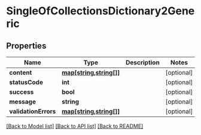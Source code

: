 # SingleOfCollectionsDictionary2Generic

## Properties
Name | Type | Description | Notes
------------ | ------------- | ------------- | -------------
**content** | [**map[string,string[]]**](array.md) |  | [optional] 
**statusCode** | **int** |  | [optional] 
**success** | **bool** |  | [optional] 
**message** | **string** |  | [optional] 
**validationErrors** | [**map[string,string[]]**](array.md) |  | [optional] 

[[Back to Model list]](../README.md#documentation-for-models) [[Back to API list]](../README.md#documentation-for-api-endpoints) [[Back to README]](../README.md)


